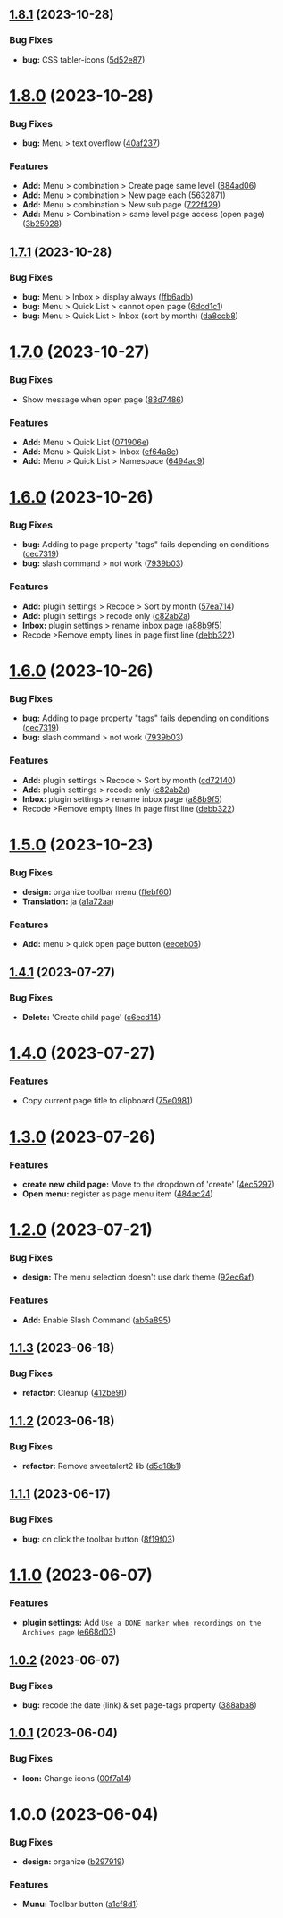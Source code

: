 ## [1.8.1](https://github.com/YU000jp/logseq-plugin-quickly-para-method/compare/v1.8.0...v1.8.1) (2023-10-28)


### Bug Fixes

* **bug:** CSS tabler-icons ([5d52e87](https://github.com/YU000jp/logseq-plugin-quickly-para-method/commit/5d52e879f25c9f6cd09f20b3c6f7470b094d6eb0))

# [1.8.0](https://github.com/YU000jp/logseq-plugin-quickly-para-method/compare/v1.7.1...v1.8.0) (2023-10-28)


### Bug Fixes

* **bug:** Menu > text overflow ([40af237](https://github.com/YU000jp/logseq-plugin-quickly-para-method/commit/40af237fd4dcac46d0dedaea94e56599299aa9c5))


### Features

* **Add:** Menu > combination > Create page same level ([884ad06](https://github.com/YU000jp/logseq-plugin-quickly-para-method/commit/884ad061665dd9274b4aa8fff7a14d733be5531d))
* **Add:** Menu > combination > New page each ([5632871](https://github.com/YU000jp/logseq-plugin-quickly-para-method/commit/56328716fad938b209879e151e0a8b270da700a9))
* **Add:** Menu > combination > New sub page ([722f429](https://github.com/YU000jp/logseq-plugin-quickly-para-method/commit/722f4291d075261e3486ae4a74a839a72ea74ade))
* **Add:** Menu > Combination > same level page access (open page) ([3b25928](https://github.com/YU000jp/logseq-plugin-quickly-para-method/commit/3b25928617c35af8c91ae22c5156ff5a628b84b1))

## [1.7.1](https://github.com/YU000jp/logseq-plugin-quickly-para-method/compare/v1.7.0...v1.7.1) (2023-10-28)


### Bug Fixes

* **bug:** Menu > Inbox > display always ([ffb6adb](https://github.com/YU000jp/logseq-plugin-quickly-para-method/commit/ffb6adbf7700d8e1b84fca3e631562ce357f3b42))
* **bug:** Menu > Quick List > cannot open page ([6dcd1c1](https://github.com/YU000jp/logseq-plugin-quickly-para-method/commit/6dcd1c1c3d621d5923500d52169e3635fb5e3187))
* **bug:** Menu > Quick List > Inbox (sort by month) ([da8ccb8](https://github.com/YU000jp/logseq-plugin-quickly-para-method/commit/da8ccb8d019ef7d0fde9736a15dd15debdf877cb))

# [1.7.0](https://github.com/YU000jp/logseq-plugin-quickly-para-method/compare/v1.6.0...v1.7.0) (2023-10-27)


### Bug Fixes

* Show message when open page ([83d7486](https://github.com/YU000jp/logseq-plugin-quickly-para-method/commit/83d748629c3c83ab8bc71de0b3fdcf0cc3fcdae5))


### Features

* **Add:** Menu > Quick List ([071906e](https://github.com/YU000jp/logseq-plugin-quickly-para-method/commit/071906e5fb8f09ce50dcebd6fdab72b662336f5d))
* **Add:** Menu > Quick List > Inbox ([ef64a8e](https://github.com/YU000jp/logseq-plugin-quickly-para-method/commit/ef64a8e08ea50ad56e378f270a81d208dbdbe6ee))
* **Add:** Menu > Quick List > Namespace ([6494ac9](https://github.com/YU000jp/logseq-plugin-quickly-para-method/commit/6494ac9ff050014ffded44838a50641ac866f025))

# [1.6.0](https://github.com/YU000jp/logseq-plugin-quickly-para-method/compare/v1.5.0...v1.6.0) (2023-10-26)


### Bug Fixes

* **bug:** Adding to page property "tags" fails depending on conditions ([cec7319](https://github.com/YU000jp/logseq-plugin-quickly-para-method/commit/cec731988cff83d614cf8878c9f07ff85b3db51a))
* **bug:** slash command > not work ([7939b03](https://github.com/YU000jp/logseq-plugin-quickly-para-method/commit/7939b03be1f3a7b5b77c69de6e578d9b0c3fdc1e))


### Features

* **Add:** plugin settings > Recode > Sort by month ([57ea714](https://github.com/YU000jp/logseq-plugin-quickly-para-method/commit/57ea71458d102b2a7dac0d3034e9efa32adeb5d1))
* **Add:** plugin settings > recode only ([c82ab2a](https://github.com/YU000jp/logseq-plugin-quickly-para-method/commit/c82ab2a603ef771989e1af9f9262c89bc779e41f))
* **Inbox:** plugin settings > rename inbox page ([a88b9f5](https://github.com/YU000jp/logseq-plugin-quickly-para-method/commit/a88b9f5f0b5120eaed75d27026d8f09423a4b036))
* Recode >Remove empty lines in page first line ([debb322](https://github.com/YU000jp/logseq-plugin-quickly-para-method/commit/debb322f464da5f5fa1c05f64890b3e52c21aba2))

# [1.6.0](https://github.com/YU000jp/logseq-plugin-quickly-para-method/compare/v1.5.0...v1.6.0) (2023-10-26)


### Bug Fixes

* **bug:** Adding to page property "tags" fails depending on conditions ([cec7319](https://github.com/YU000jp/logseq-plugin-quickly-para-method/commit/cec731988cff83d614cf8878c9f07ff85b3db51a))
* **bug:** slash command > not work ([7939b03](https://github.com/YU000jp/logseq-plugin-quickly-para-method/commit/7939b03be1f3a7b5b77c69de6e578d9b0c3fdc1e))


### Features

* **Add:** plugin settings > Recode > Sort by month ([cd72140](https://github.com/YU000jp/logseq-plugin-quickly-para-method/commit/cd721408886c8a93ec992979a69031d91bdf252a))
* **Add:** plugin settings > recode only ([c82ab2a](https://github.com/YU000jp/logseq-plugin-quickly-para-method/commit/c82ab2a603ef771989e1af9f9262c89bc779e41f))
* **Inbox:** plugin settings > rename inbox page ([a88b9f5](https://github.com/YU000jp/logseq-plugin-quickly-para-method/commit/a88b9f5f0b5120eaed75d27026d8f09423a4b036))
* Recode >Remove empty lines in page first line ([debb322](https://github.com/YU000jp/logseq-plugin-quickly-para-method/commit/debb322f464da5f5fa1c05f64890b3e52c21aba2))

# [1.5.0](https://github.com/YU000jp/logseq-plugin-quickly-para-method/compare/v1.4.1...v1.5.0) (2023-10-23)


### Bug Fixes

* **design:** organize toolbar menu ([ffebf60](https://github.com/YU000jp/logseq-plugin-quickly-para-method/commit/ffebf608f2afc3b7a1d55489f23f2943fc199e14))
* **Translation:** ja ([a1a72aa](https://github.com/YU000jp/logseq-plugin-quickly-para-method/commit/a1a72aa021b2d63e982418ab8fb9eb9f0f27c75f))


### Features

* **Add:** menu > quick open page button ([eeceb05](https://github.com/YU000jp/logseq-plugin-quickly-para-method/commit/eeceb05b1c4e06962f2de77e1aa9635369798685))

## [1.4.1](https://github.com/YU000jp/logseq-plugin-quickly-para-method/compare/v1.4.0...v1.4.1) (2023-07-27)


### Bug Fixes

* **Delete:** 'Create child page' ([c6ecd14](https://github.com/YU000jp/logseq-plugin-quickly-para-method/commit/c6ecd14f3f1801fc184ee88a77c92baf3fc3eb6b))

# [1.4.0](https://github.com/YU000jp/logseq-plugin-quickly-para-method/compare/v1.3.0...v1.4.0) (2023-07-27)


### Features

* Copy current page title to clipboard ([75e0981](https://github.com/YU000jp/logseq-plugin-quickly-para-method/commit/75e0981a9a064ce963f42e630be94a4c5ae4906f))

# [1.3.0](https://github.com/YU000jp/logseq-plugin-quickly-para-method/compare/v1.2.0...v1.3.0) (2023-07-26)


### Features

* **create new child page:** Move to the dropdown of 'create' ([4ec5297](https://github.com/YU000jp/logseq-plugin-quickly-para-method/commit/4ec5297b25ad912b4976cf8fae40a2186aa7fc7c))
* **Open menu:** register as page menu item ([484ac24](https://github.com/YU000jp/logseq-plugin-quickly-para-method/commit/484ac24d69b0048d69ce67d29ce73a2c878a77b9))

# [1.2.0](https://github.com/YU000jp/logseq-plugin-quickly-para-method/compare/v1.1.3...v1.2.0) (2023-07-21)


### Bug Fixes

* **design:** The menu selection doesn't use dark theme ([92ec6af](https://github.com/YU000jp/logseq-plugin-quickly-para-method/commit/92ec6af71441383383df40fc94dc7c7a06343974))


### Features

* **Add:** Enable Slash Command ([ab5a895](https://github.com/YU000jp/logseq-plugin-quickly-para-method/commit/ab5a895c5dad2d67d042d14a4136eea94c018578))

## [1.1.3](https://github.com/YU000jp/logseq-plugin-quickly-para-method/compare/v1.1.2...v1.1.3) (2023-06-18)


### Bug Fixes

* **refactor:** Cleanup ([412be91](https://github.com/YU000jp/logseq-plugin-quickly-para-method/commit/412be919bbb285e4166e5bb426ae014283986ab2))

## [1.1.2](https://github.com/YU000jp/logseq-plugin-quickly-para-method/compare/v1.1.1...v1.1.2) (2023-06-18)


### Bug Fixes

* **refactor:** Remove sweetalert2 lib ([d5d18b1](https://github.com/YU000jp/logseq-plugin-quickly-para-method/commit/d5d18b13ec790426af2aafda8e9cbc2630bd7cb0))

## [1.1.1](https://github.com/YU000jp/logseq-plugin-quickly-para-method/compare/v1.1.0...v1.1.1) (2023-06-17)


### Bug Fixes

* **bug:** on click the toolbar button ([8f19f03](https://github.com/YU000jp/logseq-plugin-quickly-para-method/commit/8f19f03feaf01d01adfce42e2813d1a56da12df4))

# [1.1.0](https://github.com/YU000jp/logseq-plugin-quickly-para-method/compare/v1.0.2...v1.1.0) (2023-06-07)


### Features

* **plugin settings:** Add `Use a DONE marker when recordings on the Archives page` ([e668d03](https://github.com/YU000jp/logseq-plugin-quickly-para-method/commit/e668d030c78391970fba6f960987bfe3940165a6))

## [1.0.2](https://github.com/YU000jp/logseq-plugin-quickly-para-method/compare/v1.0.1...v1.0.2) (2023-06-07)


### Bug Fixes

* **bug:** recode the date (link) & set page-tags property ([388aba8](https://github.com/YU000jp/logseq-plugin-quickly-para-method/commit/388aba8e5f9c950605df3dfb80809af10acc59b5))

## [1.0.1](https://github.com/YU000jp/logseq-plugin-quickly-para-method/compare/v1.0.0...v1.0.1) (2023-06-04)


### Bug Fixes

* **Icon:** Change icons ([00f7a14](https://github.com/YU000jp/logseq-plugin-quickly-para-method/commit/00f7a14e827654960b64c112f9ba19cba9bd292c))

# 1.0.0 (2023-06-04)


### Bug Fixes

* **design:** organize ([b297919](https://github.com/YU000jp/logseq-plugin-quickly-para-method/commit/b29791977eef0d5dd279a8a87c17b7a4bb9ec1e6))


### Features

* **Munu:** Toolbar button ([a1cf8d1](https://github.com/YU000jp/logseq-plugin-quickly-para-method/commit/a1cf8d101cdb85dab9d1db4cec0907ff73814fcb))
